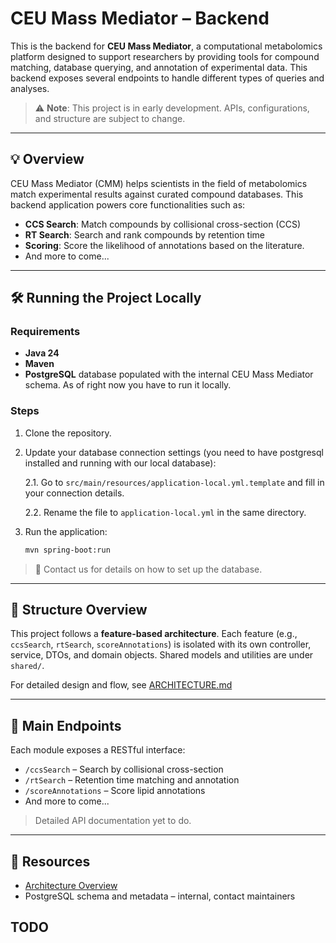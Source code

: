# CEU Mass Mediator – Backend

This is the backend for **CEU Mass Mediator**, a computational metabolomics platform designed to support researchers by providing tools for compound matching, database querying, and annotation of experimental data. This backend exposes several endpoints to handle different types of queries and analyses.

> ⚠️ **Note**: This project is in early development. APIs, configurations, and structure are subject to change.

---

## 💡 Overview

CEU Mass Mediator (CMM) helps scientists in the field of metabolomics match experimental results against curated compound databases. This backend application powers core functionalities such as:

- **CCS Search**: Match compounds by collisional cross-section (CCS)
- **RT Search**: Search and rank compounds by retention time
- **Scoring**: Score the likelihood of annotations based on the literature.
- And more to come...

---

## 🛠️ Running the Project Locally

### Requirements

- **Java 24**
- **Maven**
- **PostgreSQL** database populated with the internal CEU Mass Mediator schema. As of right now you have to run it locally.

### Steps

1. Clone the repository.
2. Update your database connection settings (you need to have postgresql installed and running with our local database):
  
   2.1. Go to `src/main/resources/application-local.yml.template` and fill in your connection details.
   
   2.2. Rename the file to `application-local.yml` in the same directory.

3. Run the application:
   ```bash
   mvn spring-boot:run
   ```

> 🔐 Contact us for details on how to set up the database.

---

## 📁 Structure Overview

This project follows a **feature-based architecture**. Each feature (e.g., `ccsSearch`, `rtSearch`, `scoreAnnotations`) is isolated with its own controller, service, DTOs, and domain objects. Shared models and utilities are under `shared/`.

For detailed design and flow, see [ARCHITECTURE.md](./ARCHITECTURE.md)

---

## 📌 Main Endpoints

Each module exposes a RESTful interface:
- `/ccsSearch` – Search by collisional cross-section
- `/rtSearch` – Retention time matching and annotation
- `/scoreAnnotations` – Score lipid annotations
- And more to come...

> Detailed API documentation yet to do.

---

## 📎 Resources

- [Architecture Overview](./ARCHITECTURE.md)
- PostgreSQL schema and metadata – internal, contact maintainers

## TODO 